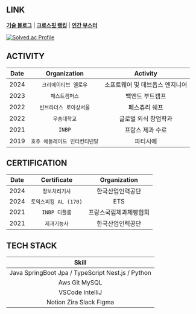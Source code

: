 ## LINK
<span><strong>[기술 블로그](https://medium.com/@jaegeunsong97)</strong></span> | 
<span><strong>[크로스핏 랭킹](https://games.crossfit.com/leaderboard/open/2024?view=0&division=1&region=0&scaled=0&sort=0&athlete=2716636&athlete_display=jaegeun+song)</strong></span> | 
<span><strong>[인간 부스터](https://www.youtube.com/watch?v=0V3LwNtZxM4)</strong></span>

[![Solved.ac Profile](http://mazassumnida.wtf/api/v2/generate_badge?boj=jijus0807)](https://solved.ac/jijus0807/)

## ACTIVITY

|Date|Organization|Activity|
|:---:|:---:|:---:|
|2024|`크리에이티브 옐로우`|소프트웨어 및 데브옵스 엔지니어|
|2023|`패스트캠퍼스`|백엔드 부트캠프|
|2022|`빈브라더스 로아상서울`|페스츄리 쉐프|
|2022|`우송대학교`|글로벌 외식 창업학과|
|2021|`INBP`|프랑스 제과 수료|
|2019|`호주 애들레이드 인터컨티넨탈`|파티시에|

## CERTIFICATION
|Date|Certificate|Organization|
|:---:|:---:|:---:|
|2024|`정보처리기사`|한국산업인력공단|
|2024|`토익스피킹 AL (170)`|ETS|
|2021|`INBP 디플롬`|프랑스국립제과제빵협회|
|2021|`제과기능사`|한국산업인력공단|

## TECH STACK
|Skill|
|:---:|
|Java SpringBoot Jpa / TypeScript Nest.js / Python|
|Aws Git MySQL|
|VSCode IntelliJ|
|Notion Zira Slack Figma|
